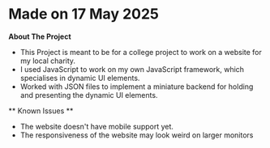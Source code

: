 # Made on 17 May 2025

**About The Project**

- This Project is meant to be for a college project to work on a website for my local charity.
- I used JavaScript to work on my own JavaScript framework, which specialises in dynamic UI elements.
- Worked with JSON files to implement a miniature backend for holding and presenting the dynamic UI elements.

** Known Issues **

- The website doesn't have mobile support yet.
- The responsiveness of the website may look weird on larger monitors
